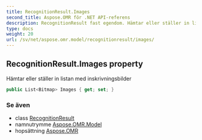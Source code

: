 ```yaml
---
title: RecognitionResult.Images
second_title: Aspose.OMR för .NET API-referens
description: RecognitionResult fast egendom. Hämtar eller ställer in listan med inskrivningsbilder
type: docs
weight: 20
url: /sv/net/aspose.omr.model/recognitionresult/images/
---
```

## RecognitionResult.Images property

Hämtar eller ställer in listan med inskrivningsbilder

```csharp
public List<Bitmap> Images { get; set; }
```

### Se även

* class [RecognitionResult](../)
* namnutrymme [Aspose.OMR.Model](../../recognitionresult/)
* hopsättning [Aspose.OMR](../../../)


